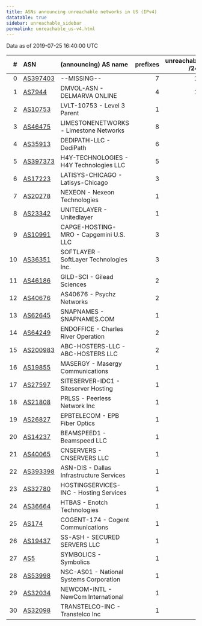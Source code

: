 ```yaml
---
title: ASNs announcing unreachable networks in US (IPv4)
datatable: true
sidebar: unreachable_sidebar
permalink: unreachable_us-v4.html
---
```


Data as of 2019-07-25 16:40:00 UTC


<div class="datatable-begin"></div>

|   # | ASN                                      | (announcing) AS name                     |   prefixes |   unreachable /24s |
|----:|:-----------------------------------------|:-----------------------------------------|-----------:|-------------------:|
|   0 | [AS397403](unreachable_AS397403-v4.html) | --MISSING--                              |          7 |                 11 |
|   1 | [AS7944](unreachable_AS7944-v4.html)     | DMVOL-ASN - DELMARVA ONLINE              |          4 |                 10 |
|   2 | [AS10753](unreachable_AS10753-v4.html)   | LVLT-10753 - Level 3 Parent              |          1 |                  8 |
|   3 | [AS46475](unreachable_AS46475-v4.html)   | LIMESTONENETWORKS - Limestone Networks   |          8 |                  8 |
|   4 | [AS35913](unreachable_AS35913-v4.html)   | DEDIPATH-LLC - DediPath                  |          6 |                  6 |
|   5 | [AS397373](unreachable_AS397373-v4.html) | H4Y-TECHNOLOGIES - H4Y Technologies LLC  |          5 |                  5 |
|   6 | [AS17223](unreachable_AS17223-v4.html)   | LATISYS-CHICAGO - Latisys-Chicago        |          3 |                  4 |
|   7 | [AS20278](unreachable_AS20278-v4.html)   | NEXEON - Nexeon Technologies             |          1 |                  4 |
|   8 | [AS23342](unreachable_AS23342-v4.html)   | UNITEDLAYER - Unitedlayer                |          1 |                  4 |
|   9 | [AS10991](unreachable_AS10991-v4.html)   | CAPGE-HOSTING-MRO - Capgemini U.S. LLC   |          3 |                  3 |
|  10 | [AS36351](unreachable_AS36351-v4.html)   | SOFTLAYER - SoftLayer Technologies Inc.  |          3 |                  3 |
|  11 | [AS46186](unreachable_AS46186-v4.html)   | GILD-SCI - Gilead Sciences               |          2 |                  2 |
|  12 | [AS40676](unreachable_AS40676-v4.html)   | AS40676 - Psychz Networks                |          2 |                  2 |
|  13 | [AS62645](unreachable_AS62645-v4.html)   | SNAPNAMES - SNAPNAMES.COM                |          1 |                  2 |
|  14 | [AS64249](unreachable_AS64249-v4.html)   | ENDOFFICE - Charles River Operation      |          2 |                  2 |
|  15 | [AS200983](unreachable_AS200983-v4.html) | ABC-HOSTERS-LLC - ABC-HOSTERS LLC        |          2 |                  2 |
|  16 | [AS19855](unreachable_AS19855-v4.html)   | MASERGY - Masergy Communications         |          1 |                  1 |
|  17 | [AS27597](unreachable_AS27597-v4.html)   | SITESERVER-IDC1 - Siteserver Hosting     |          1 |                  1 |
|  18 | [AS21808](unreachable_AS21808-v4.html)   | PRLSS - Peerless Network Inc             |          1 |                  1 |
|  19 | [AS26827](unreachable_AS26827-v4.html)   | EPBTELECOM - EPB Fiber Optics            |          1 |                  1 |
|  20 | [AS14237](unreachable_AS14237-v4.html)   | BEAMSPEED1 - Beamspeed LLC               |          1 |                  1 |
|  21 | [AS40065](unreachable_AS40065-v4.html)   | CNSERVERS - CNSERVERS LLC                |          1 |                  1 |
|  22 | [AS393398](unreachable_AS393398-v4.html) | ASN-DIS - Dallas Infrastructure Services |          1 |                  1 |
|  23 | [AS32780](unreachable_AS32780-v4.html)   | HOSTINGSERVICES-INC - Hosting Services   |          1 |                  1 |
|  24 | [AS36664](unreachable_AS36664-v4.html)   | HTBAS - Enotch Technologies              |          1 |                  1 |
|  25 | [AS174](unreachable_AS174-v4.html)       | COGENT-174 - Cogent Communications       |          1 |                  1 |
|  26 | [AS19437](unreachable_AS19437-v4.html)   | SS-ASH - SECURED SERVERS LLC             |          1 |                  1 |
|  27 | [AS5](unreachable_AS5-v4.html)           | SYMBOLICS - Symbolics                    |          1 |                  1 |
|  28 | [AS53998](unreachable_AS53998-v4.html)   | NSC-AS01 - National Systems Corporation  |          1 |                  1 |
|  29 | [AS32034](unreachable_AS32034-v4.html)   | NEWCOM-INTL - NewCom International       |          1 |                  1 |
|  30 | [AS32098](unreachable_AS32098-v4.html)   | TRANSTELCO-INC - Transtelco Inc          |          1 |                  1 |

<div class="datatable-end"></div>